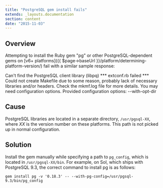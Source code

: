 ```yaml
---
title: "PostgreSQL gem install fails"
extends: _layouts.documentation
section: content
date: "2015-11-03"
---
```


## Overview

Attempting to install the Ruby gem "pg" or other PostgreSQL-dependent gems on [v6+ platforms]({{ $page->baseUrl }}/platform/determining-platform-version/) fail with a similar sample response:

Can't find the PostgreSQL client library (libpq)
\*\*\* extconf.rb failed \*\*\*
Could not create Makefile due to some reason, probably lack of necessary
libraries and/or headers. Check the mkmf.log file for more details. You may
need configuration options.
Provided configuration options:
 --with-opt-dir

## Cause

PostgreSQL libraries are located in a separate directory, `/usr/pgsql-XX`, where _XX_ is the version number on these platforms. This path is not picked up in normal configuration.

## Solution

Install the gem manually while specifying a path to `pg_config`, which is located in `/usr/pgsql-XX/bin`. For example, on Sol, which ships with PostgreSQL 9.3, the correct command to install pg is as follows:

```
gem install pg -v '0.18.3' -- --with-pg-config=/usr/pgsql-9.3/bin/pg_config
```
